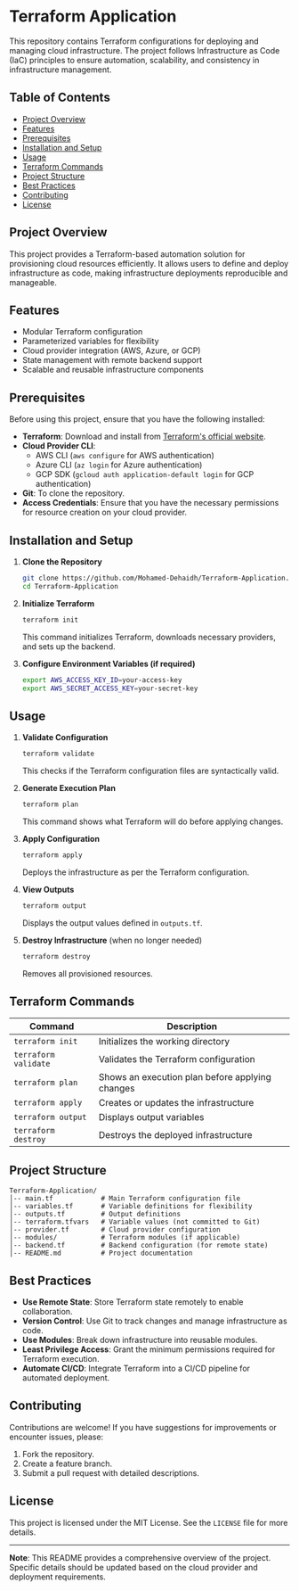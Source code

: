 # Terraform Application

This repository contains Terraform configurations for deploying and managing cloud infrastructure. The project follows Infrastructure as Code (IaC) principles to ensure automation, scalability, and consistency in infrastructure management.

## Table of Contents
- [Project Overview](#project-overview)
- [Features](#features)
- [Prerequisites](#prerequisites)
- [Installation and Setup](#installation-and-setup)
- [Usage](#usage)
- [Terraform Commands](#terraform-commands)
- [Project Structure](#project-structure)
- [Best Practices](#best-practices)
- [Contributing](#contributing)
- [License](#license)

## Project Overview
This project provides a Terraform-based automation solution for provisioning cloud resources efficiently. It allows users to define and deploy infrastructure as code, making infrastructure deployments reproducible and manageable.

## Features
- Modular Terraform configuration
- Parameterized variables for flexibility
- Cloud provider integration (AWS, Azure, or GCP)
- State management with remote backend support
- Scalable and reusable infrastructure components

## Prerequisites
Before using this project, ensure that you have the following installed:

- **Terraform**: Download and install from [Terraform's official website](https://www.terraform.io/downloads).
- **Cloud Provider CLI**:
  - AWS CLI (`aws configure` for AWS authentication)
  - Azure CLI (`az login` for Azure authentication)
  - GCP SDK (`gcloud auth application-default login` for GCP authentication)
- **Git**: To clone the repository.
- **Access Credentials**: Ensure that you have the necessary permissions for resource creation on your cloud provider.

## Installation and Setup
1. **Clone the Repository**
   ```bash
   git clone https://github.com/Mohamed-Dehaidh/Terraform-Application.git
   cd Terraform-Application
   ```

2. **Initialize Terraform**
   ```bash
   terraform init
   ```
   This command initializes Terraform, downloads necessary providers, and sets up the backend.

3. **Configure Environment Variables (if required)**
   ```bash
   export AWS_ACCESS_KEY_ID=your-access-key
   export AWS_SECRET_ACCESS_KEY=your-secret-key
   ```

## Usage
1. **Validate Configuration**
   ```bash
   terraform validate
   ```
   This checks if the Terraform configuration files are syntactically valid.

2. **Generate Execution Plan**
   ```bash
   terraform plan
   ```
   This command shows what Terraform will do before applying changes.

3. **Apply Configuration**
   ```bash
   terraform apply
   ```
   Deploys the infrastructure as per the Terraform configuration.

4. **View Outputs**
   ```bash
   terraform output
   ```
   Displays the output values defined in `outputs.tf`.

5. **Destroy Infrastructure** (when no longer needed)
   ```bash
   terraform destroy
   ```
   Removes all provisioned resources.

## Terraform Commands
| Command                | Description                                      |
|------------------------|--------------------------------------------------|
| `terraform init`       | Initializes the working directory               |
| `terraform validate`   | Validates the Terraform configuration           |
| `terraform plan`       | Shows an execution plan before applying changes |
| `terraform apply`      | Creates or updates the infrastructure           |
| `terraform output`     | Displays output variables                        |
| `terraform destroy`    | Destroys the deployed infrastructure            |

## Project Structure
```
Terraform-Application/
│-- main.tf            # Main Terraform configuration file
│-- variables.tf       # Variable definitions for flexibility
│-- outputs.tf         # Output definitions
│-- terraform.tfvars   # Variable values (not committed to Git)
│-- provider.tf        # Cloud provider configuration
│-- modules/           # Terraform modules (if applicable)
│-- backend.tf         # Backend configuration (for remote state)
│-- README.md          # Project documentation
```

## Best Practices
- **Use Remote State**: Store Terraform state remotely to enable collaboration.
- **Version Control**: Use Git to track changes and manage infrastructure as code.
- **Use Modules**: Break down infrastructure into reusable modules.
- **Least Privilege Access**: Grant the minimum permissions required for Terraform execution.
- **Automate CI/CD**: Integrate Terraform into a CI/CD pipeline for automated deployment.

## Contributing
Contributions are welcome! If you have suggestions for improvements or encounter issues, please:
1. Fork the repository.
2. Create a feature branch.
3. Submit a pull request with detailed descriptions.

## License
This project is licensed under the MIT License. See the `LICENSE` file for more details.

---
**Note**: This README provides a comprehensive overview of the project. Specific details should be updated based on the cloud provider and deployment requirements.

